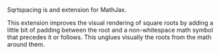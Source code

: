 Sqrtspacing is and extension for MathJax.

This extension improves the visual rendering of square roots by adding a little bit of padding between the root and a non-whitespace math symbol that precedes it or follows. This unglues visually the roots from the math around them.